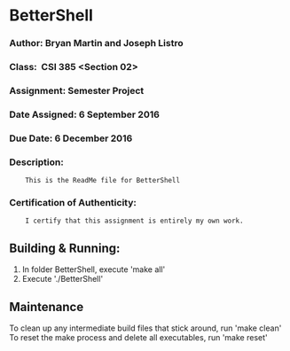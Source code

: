 # BetterShell

###	Author: Bryan Martin and Joseph Listro
###	Class:  CSI 385 <Section 02>
###	Assignment: Semester Project
###	Date Assigned: 6 September 2016
###	Due Date: 6 December 2016

###	Description:
		This is the ReadMe file for BetterShell

###	Certification of Authenticity:
		I certify that this assignment is entirely my own work.


##  Building & Running:
1. In folder BetterShell, execute 'make all'
3. Execute './BetterShell'

##  Maintenance
To clean up any intermediate build files that stick around, run 'make clean'
To reset the make process and delete all executables, run 'make reset'